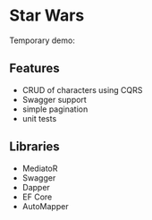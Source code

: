 ﻿# Star Wars

Temporary demo:

## Features
- CRUD of characters using CQRS
- Swagger support
- simple pagination
- unit tests

## Libraries
- MediatoR
- Swagger
- Dapper
- EF Core
- AutoMapper
